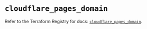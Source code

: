 # `cloudflare_pages_domain`

Refer to the Terraform Registry for docs: [`cloudflare_pages_domain`](https://registry.terraform.io/providers/cloudflare/cloudflare/5.0.0/docs/resources/pages_domain).
